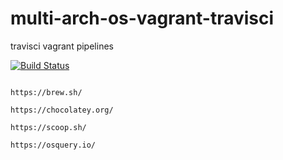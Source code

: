 # multi-arch-os-vagrant-travisci
travisci vagrant pipelines

[![Build Status](https://travis-ci.com/githubfoam/multi-arch-os-vagrant-travisci.svg?branch=master)](https://travis-ci.com/githubfoam/multi-arch-os-vagrant-travisci)  

~~~~

https://brew.sh/

https://chocolatey.org/

https://scoop.sh/

https://osquery.io/
~~~~
